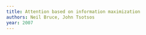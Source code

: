 ```yaml
---
title: Attention based on information maximization
authors: Neil Bruce, John Tsotsos
year: 2007
---
```


